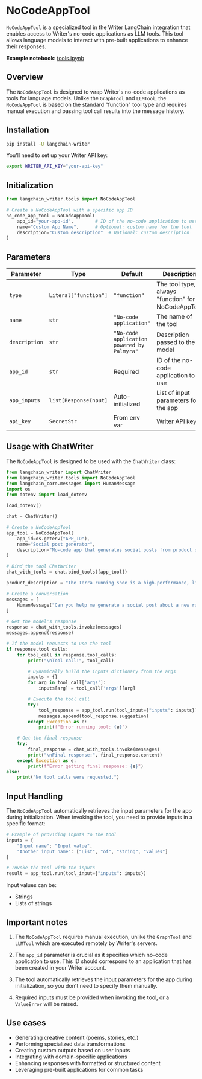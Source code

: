 # NoCodeAppTool

`NoCodeAppTool` is a specialized tool in the Writer LangChain integration that enables access to Writer's no-code applications as LLM tools. This tool allows language models to interact with pre-built applications to enhance their responses.

**Example notebook**: [tools.ipynb](./tools.ipynb)

## Overview

The `NoCodeAppTool` is designed to wrap Writer's no-code applications as tools for language models. Unlike the `GraphTool` and `LLMTool`, the `NoCodeAppTool` is based on the standard "function" tool type and requires manual execution and passing tool call results into the message history.

## Installation

```bash
pip install -U langchain-writer
```

You'll need to set up your Writer API key:

```bash
export WRITER_API_KEY="your-api-key"
```

## Initialization

```python
from langchain_writer.tools import NoCodeAppTool

# Create a NoCodeAppTool with a specific app ID
no_code_app_tool = NoCodeAppTool(
    app_id="your-app-id",        # ID of the no-code application to use
    name="Custom App Name",      # Optional: custom name for the tool
    description="Custom description"  # Optional: custom description
)
```

## Parameters

| Parameter | Type | Default | Description |
|-----------|------|---------|-------------|
| `type` | `Literal["function"]` | `"function"` | The tool type, always "function" for NoCodeAppTool |
| `name` | `str` | `"No-code application"` | The name of the tool |
| `description` | `str` | `"No-code application powered by Palmyra"` | Description passed to the model |
| `app_id` | `str` | Required | ID of the no-code application to use |
| `app_inputs` | `list[ResponseInput]` | Auto-initialized | List of input parameters for the app |
| `api_key` | `SecretStr` | From env var | Writer API key |

## Usage with ChatWriter

The `NoCodeAppTool` is designed to be used with the `ChatWriter` class:

```python
from langchain_writer import ChatWriter
from langchain_writer.tools import NoCodeAppTool
from langchain_core.messages import HumanMessage
import os
from dotenv import load_dotenv

load_dotenv()

chat = ChatWriter()

# Create a NoCodeAppTool
app_tool = NoCodeAppTool(
    app_id=os.getenv("APP_ID"),
    name="Social post generator",
    description="No-code app that generates social posts from product descriptions"
)

# Bind the tool ChatWriter
chat_with_tools = chat.bind_tools([app_tool])

product_description = "The Terra running shoe is a high-performance, lightweight shoe that offers a comfortable and durable experience. The shoe is also lightweight and easy to carry, making it an ideal option for runners looking for a new pair of shoes."

# Create a conversation
messages = [
    HumanMessage("Can you help me generate a social post about a new running shoe? Here is the product description:\n\n" + product_description)
]

# Get the model's response
response = chat_with_tools.invoke(messages)
messages.append(response)

# If the model requests to use the tool
if response.tool_calls:
    for tool_call in response.tool_calls:
        print("\nTool call:", tool_call)

        # Dynamically build the inputs dictionary from the args
        inputs = {}
        for arg in tool_call['args']:
            inputs[arg] = tool_call['args'][arg]

        # Execute the tool call
        try:
            tool_response = app_tool.run(tool_input={"inputs": inputs})
            messages.append(tool_response.suggestion)
        except Exception as e:
            print(f"Error running tool: {e}")

    # Get the final response
    try:
        final_response = chat_with_tools.invoke(messages)
        print("\nFinal response:", final_response.content)
    except Exception as e:
        print(f"Error getting final response: {e}")
else:
    print("No tool calls were requested.")
```

## Input Handling

The `NoCodeAppTool` automatically retrieves the input parameters for the app during initialization. When invoking the tool, you need to provide inputs in a specific format:

```python
# Example of providing inputs to the tool
inputs = {
    "Input name": "Input value",
    "Another input name": ["List", "of", "string", "values"]
}

# Invoke the tool with the inputs
result = app_tool.run(tool_input={"inputs": inputs})
```

Input values can be:
- Strings
- Lists of strings

## Important notes

1. The `NoCodeAppTool` requires manual execution, unlike the `GraphTool` and `LLMTool` which are executed remotely by Writer's servers.

2. The `app_id` parameter is crucial as it specifies which no-code application to use. This ID should correspond to an application that has been created in your Writer account.

3. The tool automatically retrieves the input parameters for the app during initialization, so you don't need to specify them manually.

4. Required inputs must be provided when invoking the tool, or a `ValueError` will be raised.

## Use cases

- Generating creative content (poems, stories, etc.)
- Performing specialized data transformations
- Creating custom outputs based on user inputs
- Integrating with domain-specific applications
- Enhancing responses with formatted or structured content
- Leveraging pre-built applications for common tasks

